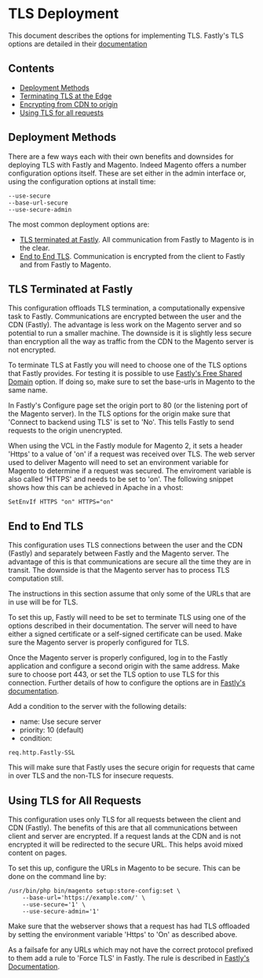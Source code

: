 # TLS Deployment

This document describes the options for implementing TLS. Fastly's TLS options
are detailed in their [documentation](https://docs.fastly.com/guides/securing-communications/ordering-a-paid-tls-option)

## Contents

- [Deployment Methods](#deployment-methods)
- [Terminating TLS at the Edge](#tls-terminated-at-fastly)
- [Encrypting from CDN to origin](#end-to-end-tls)
- [Using TLS for all requests](#using-tls-for-all-requests)

## Deployment Methods

There are a few ways each with their own benefits and downsides for deploying
TLS with Fastly and Magento. Indeed Magento offers a number configuration
options itself. These are set either in the admin interface or, using the
configuration options at install time:

```
--use-secure
--base-url-secure
--use-secure-admin
```

The most common deployment options are:

- [TLS terminated at Fastly](#tls-terminated-at-fastly). All communication from
  Fastly to Magento is in the clear.
- [End to End TLS](#end-to-end-tls). Communication is encrypted from the
  client to Fastly and from Fastly to Magento.

## TLS Terminated at Fastly

This configuration offloads TLS termination, a computationally expensive task
to Fastly. Communications are encrypted between the user and the CDN (Fastly).
The advantage is less work on the Magento server and so potential to run a
smaller machine. The downside is it is slightly less secure than encryption all
the way as traffic from the CDN to the Magento server is not encrypted.

To terminate TLS at Fastly you will need to choose one of the TLS options that
Fastly provides. For testing it is possible to use
[Fastly's Free Shared Domain](https://docs.fastly.com/guides/securing-communications/setting-up-free-tls)
option. If doing so, make sure to set the base-urls in Magento to the same name.

In Fastly's Configure page set the origin port to 80 (or the listening port of
the Magento server). In the TLS options for the origin make sure that 'Connect
to backend using TLS' is set to 'No'. This tells Fastly to send requests to the
origin unencrypted.

When using the VCL in the Fastly module for Magento 2, it sets a header 'Https'
to a value of 'on' if a request was received over TLS. The web server used to
deliver Magento will need to set an environment variable for Magento to
determine if a request was secured. The enviroment variable is also called
'HTTPS' and needs to be set to 'on'. The following snippet shows how this can be
achieved in Apache in a vhost:

```
SetEnvIf HTTPS "on" HTTPS="on"
```

## End to End TLS

This configuration uses TLS connections between the user and the CDN (Fastly)
and separately between Fastly and the Magento server. The advantage of this is
that communications are secure all the time they are in transit. The downside
is that the Magento server has to process TLS computation still.

The instructions in this section assume that only some of the URLs that are in
use will be for TLS.

To set this up, Fastly will need to be set to terminate TLS using one of the
options described in their documentation. The server will need to have either a
signed certificate or a self-signed certificate can be used. Make sure the
Magento server is properly configured for TLS.

Once the Magento server is properly configured, log in to the Fastly
application and configure a second origin with the same address. Make sure to
choose port 443, or set the TLS option to use TLS for this connection. Further
details of how to configure the options are in
[Fastly's documentation](https://docs.fastly.com/guides/securing-communications/connecting-to-origins-over-tls).

Add a condition to the server with the following details:

- name: Use secure server
- priority: 10 (default)
- condition:

```
req.http.Fastly-SSL
```

This will make sure that Fastly uses the secure origin for requests that came
in over TLS and the non-TLS for insecure requests.

## Using TLS for All Requests

This configuration uses only TLS for all requests between the client and CDN
(Fastly). The benefits of this are that all communications between client and
server are encrypted. If a request lands at the CDN and is not encrypted it
will be redirected to the secure URL. This helps avoid mixed content on pages.

To set this up, configure the URLs in Magento to be secure. This can be done on
the command line by:

```
/usr/bin/php bin/magento setup:store-config:set \
    --base-url='https://example.com/' \
    --use-secure='1' \
    --use-secure-admin='1'
```

Make sure that the webserver shows that a request has had TLS offloaded by
setting the environment variable 'Https' to 'On' as described above.

As a failsafe for any URLs which may not have the correct protocol prefixed to
them add a rule to 'Force TLS' in Fastly. The rule is described in
[Fastly's Documentation](https://docs.fastly.com/guides/securing-communications/allowing-only-tls-connections-to-your-site).